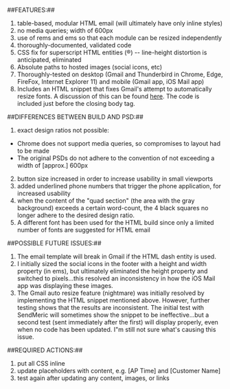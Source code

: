 ##FEATURES:##
1. table-based, modular HTML email (will ultimately have only inline styles)
2. no media queries; width of 600px
3. use of rems and ems so that each module can be resized independently
4. thoroughly-documented, validated code
5. CSS fix for superscript HTML entities (&reg;) -- line-height distortion is anticipated, eliminated
6. Absolute paths to hosted images (social icons, etc)
7. Thoroughly-tested on desktop (Gmail and Thunderbird in Chrome, Edge, FireFox, Internet Explorer 11) and mobile (Gmail app, iOS Mail app)
8. Includes an HTML snippet that fixes Gmail's attempt to automatically resize fonts. A discussion of this can be found [here](http://freshinbox.com/blog/gmail-on-ios-increases-font-size-on-some-emails/). The code is included just before the closing body tag.


##DIFFERENCES BETWEEN BUILD AND PSD:##
1. exact design ratios not possible:
  * Chrome does not support media queries, so compromises to layout had to be made
  * The original PSDs do not adhere to the convention of not exceeding a width of [approx.] 600px
2. button size increased in order to increase usability in small viewports
3. added underlined phone numbers that trigger the phone application, for increased usability
4. when the content of the "quad section" (the area with the gray background) exceeds a certain word-count, the 4 black squares no longer adhere to the desired design ratio.
5. A different font has been used for the HTML build since only a limited number of fonts are suggested for HTML email


##POSSIBLE FUTURE ISSUES:##
1. The email template will break in Gmail if the HTML dash entity is used.
2. I initially sized the social icons in the footer with a height and width property (in ems), but ultimately eliminated the height property and switched to pixels...this resolved an inconsistency in how the iOS Mail app was displaying these images.
3. The Gmail auto resize feature (nightmare) was initially resolved by implementing the HTML snippet mentioned above. However, further testing shows that the results are inconsistent. The initial test with SendMeric will sometimes show the snippet to be ineffective...but a second test (sent immediately after the first) will display properly, even when no code has been updated. I"m still not sure what's causing this issue.


##REQUIRED ACTIONS:##
1. put all CSS inline
2. update placeholders with content, e.g. [AP Time] and [Customer Name]
3. test again after updating any content, images, or links
